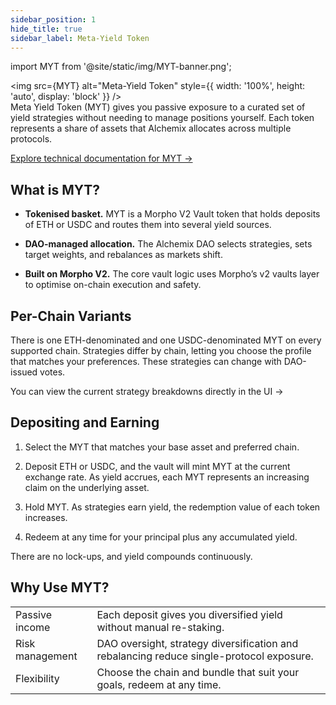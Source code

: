 ```yaml
---
sidebar_position: 1
hide_title: true
sidebar_label: Meta-Yield Token
---
```


import MYT from '@site/static/img/MYT-banner.png';

<img src={MYT} alt="Meta-Yield Token" style={{ width: '100%', height: 'auto', display: 'block' }} />
\
Meta Yield Token (MYT) gives you passive exposure to a curated set of yield strategies without needing to manage positions yourself. Each token represents a share of assets that Alchemix allocates across multiple protocols.

[Explore technical documentation for MYT →](../../dev/myt/meta-yield-token)

## What is MYT?

- **Tokenised basket.** MYT is a Morpho V2 Vault token that holds deposits of ETH or USDC and routes them into several yield sources.

- **DAO-managed allocation.** The Alchemix DAO selects strategies, sets target weights, and rebalances as markets shift.

- **Built on Morpho V2.** The core vault logic uses Morpho’s v2 vaults layer to optimise on-chain execution and safety.

## Per-Chain Variants

There is one ETH-denominated and one USDC-denominated MYT on every supported chain. Strategies differ by chain, letting you choose the profile that matches your preferences. These strategies can change with DAO-issued votes.

You can view the current strategy breakdowns directly in the UI →

## Depositing and Earning

1. Select the MYT that matches your base asset and preferred chain.

2. Deposit ETH or USDC, and the vault will mint MYT at the current exchange rate. As yield accrues, each MYT represents an increasing claim on the underlying asset.

3. Hold MYT. As strategies earn yield, the redemption value of each token increases.

4. Redeem at any time for your principal plus any accumulated yield.

There are no lock-ups, and yield compounds continuously.

## Why Use MYT?

|                 |                                                                                          |
| --------------- | ---------------------------------------------------------------------------------------- |
| Passive income  | Each deposit gives you diversified yield without manual re-staking.                      |
| Risk management | DAO oversight, strategy diversification and rebalancing reduce single-protocol exposure. |
| Flexibility     | Choose the chain and bundle that suit your goals, redeem at any time.                    |
